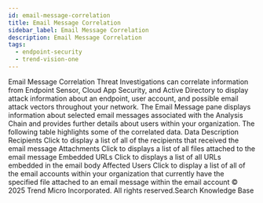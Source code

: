 ```yaml
---
id: email-message-correlation
title: Email Message Correlation
sidebar_label: Email Message Correlation
description: Email Message Correlation
tags:
  - endpoint-security
  - trend-vision-one
---
```


 Email Message Correlation Threat Investigations can correlate information from Endpoint Sensor, Cloud App Security, and Active Directory to display attack information about an endpoint, user account, and possible email attack vectors throughout your network. The Email Message pane displays information about selected email messages associated with the Analysis Chain and provides further details about users within your organization. The following table highlights some of the correlated data. Data Description Recipients Click to display a list of all of the recipients that received the email message Attachments Click to displays a list of all files attached to the email message Embedded URLs Click to displays a list of all URLs embedded in the email body Affected Users Click to display a list of all of the email accounts within your organization that currently have the specified file attached to an email message within the email account © 2025 Trend Micro Incorporated. All rights reserved.Search Knowledge Base